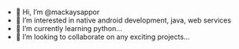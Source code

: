 - 👋 Hi, I’m @mackaysappor
- 👀 I’m interested in native android development, java, web services
- 🌱 I’m currently learning python...
- 💞️ I’m looking to collaborate on any exciting projects...

<!---
mackaysappor/mackaysappor is a ✨ special ✨ repository because its `README.md` (this file) appears on your GitHub profile.
You can click the Preview link to take a look at your changes.
--->
